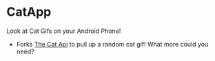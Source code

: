 CatApp
======

Look at Cat Gifs on your Android Phone!

* Forks [The Cat Api](http://thecatapi.com/) to pull up a random cat gif! What more could you need?
